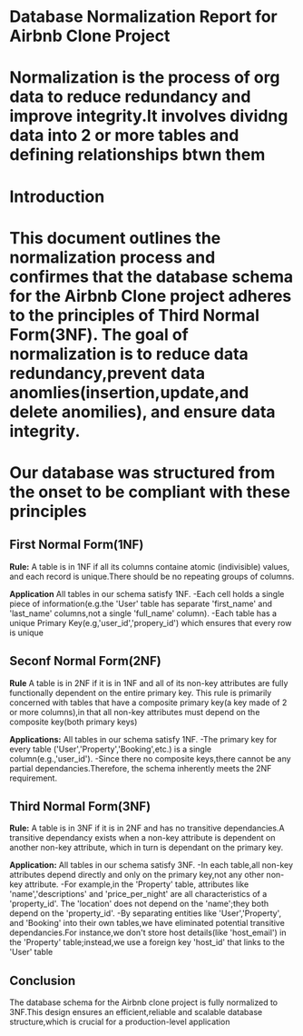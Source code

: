 # Database Normalization Report for Airbnb Clone Project 

# Normalization is the process of org data to reduce redundancy and improve integrity.It involves dividng data into 2 or more tables and defining relationships btwn them

# Introduction 
# This document outlines the normalization process and confirmes that the database schema for the Airbnb Clone project adheres to the principles of Third Normal Form(3NF). The goal of normalization is to reduce data redundancy,prevent data anomlies(insertion,update,and delete anomilies), and ensure data integrity.

# Our database was structured from the onset to be compliant with these principles

## First Normal Form(1NF)
 **Rule:** A table is in 1NF if all its columns containe atomic (indivisible) values, and each record is unique.There should be no repeating groups of columns.

 **Application**
 All tables in our schema satisfy 1NF.
  -Each cell holds a single piece of information(e.g.the 'User' table has separate 'first_name' and 'last_name' columns,not a single 'full_name' column).
  -Each table has a unique Primary Key(e.g,'user_id','propery_id') which ensures that every row is unique


  ## Seconf Normal Form(2NF)

  **Rule** A table is in 2NF if it is in 1NF and all of its non-key attributes are fully functionally dependent on the entire primary key. This rule is primarily concerned with tables that have a composite primary key(a key made of 2 or more columns),in that all non-key attributes must depend on the composite key(both primary keys)

  **Applications:**
  All tables in our schema satisfy 1NF.
   -The primary key for every table ('User','Property','Booking',etc.) is a single column(e.g.,'user_id').
   -Since there no composite keys,there cannot be any partial dependancies.Therefore, the schema inherently meets the 2NF requirement.

   ## Third Normal Form(3NF)

   **Rule:** A table is in 3NF if it is in 2NF and has no transitive dependancies.A transitive dependancy exists when a non-key attribute is dependent on another non-key attribute, which in turn is dependant on the primary key.

   **Application:**
   All tables in our schema satisfy 3NF.
     -In each table,all non-key attributes depend directly and only on the primary key,not any other non-key attribute.
     -For example,in the 'Property' table, attributes like 'name','descriptions' and 'price_per_night' are all characteristics of a 'property_id'. The 'location' does not depend on the 'name';they both depend on the 'property_id'.
     -By separating entities like 'User','Property', and 'Booking' into their own tables,we have eliminated potential transitive dependancies.For instance,we don't store host details(like 'host_email') in the 'Property' table;instead,we use a foreign key 'host_id' that links to the 'User' table

## Conclusion 
The database schema for the Airbnb clone project is fully normalized to 3NF.This design ensures an efficient,reliable and scalable database structure,which is crucial for a production-level application
